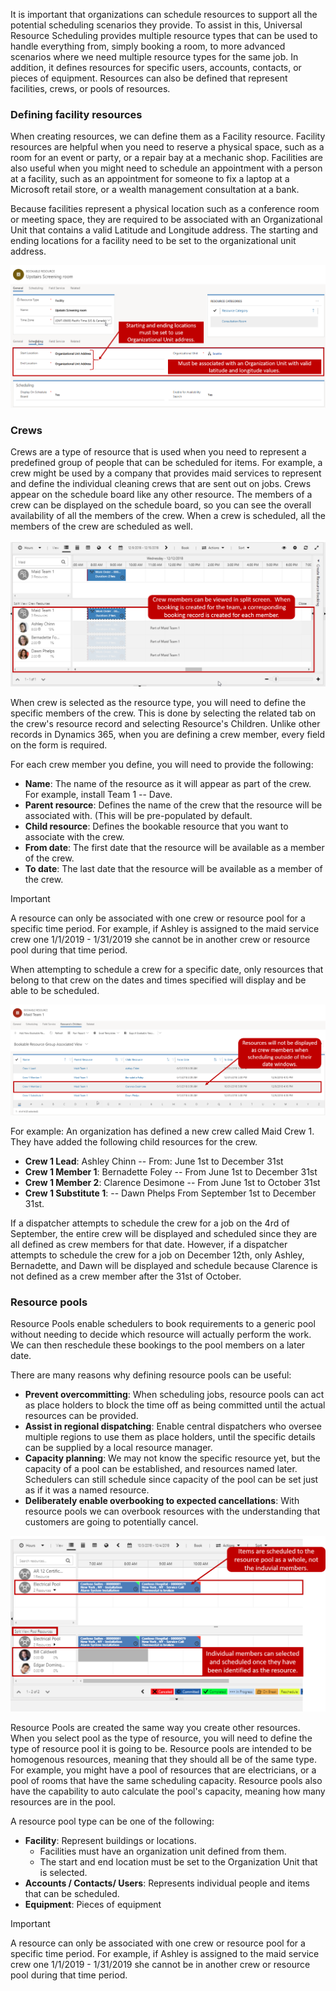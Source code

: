 It is important that organizations can schedule resources to support all
the potential scheduling scenarios they provide. To assist in this,
Universal Resource Scheduling provides multiple resource types that can
be used to handle everything from, simply booking a room, to more
advanced scenarios where we need multiple resource types for the same
job. In addition, it defines resources for specific users, accounts,
contacts, or pieces of equipment. Resources can also be defined that
represent facilities, crews, or pools of resources.

### Defining facility resources

When creating resources, we can define them as a Facility resource.
Facility resources are helpful when you need to reserve a physical
space, such as a room for an event or party, or a repair bay at a
mechanic shop. Facilities are also useful when you might need to
schedule an appointment with a person at a facility, such as an
appointment for someone to fix a laptop at a Microsoft retail store, or
a wealth management consultation at a bank.

Because facilities represent a physical location such as a conference
room or meeting space, they are required to be associated with an
Organizational Unit that contains a valid Latitude and Longitude
address. The starting and ending locations for a facility need to be set
to the organizational unit address.

![Defining facility resources](../media/URS-Unit4-1.png)

### Crews

Crews are a type of resource that is used when you need to represent a
predefined group of people that can be scheduled for items. For example,
a crew might be used by a company that provides maid services to
represent and define the individual cleaning crews that are sent out on
jobs. Crews appear on the schedule board like any other resource. The
members of a crew can be displayed on the schedule board, so you can see
the overall availability of all the members of the crew. When a crew is
scheduled, all the members of the crew are scheduled as well.

![Crews](../media/URS-Unit4-2.png)

When crew is selected as the resource type, you will need to define the
specific members of the crew. This is done by selecting the related tab
on the crew's resource record and selecting Resource's Children. Unlike
other records in Dynamics 365, when you are defining a crew member,
every field on the form is required.

For each crew member you define, you will need to provide the
following:

-   **Name**: The name of the resource as it will appear as part of the crew. For example, install Team 1 -- Dave.
-   **Parent resource**: Defines the name of the crew that the resource will be associated with. (This will be pre-populated by default.
-   **Child resource**: Defines the bookable resource that you want to associate with the crew.
-   **From date**: The first date that the resource will be available as a member of the crew.
-   **To date**: The last date that the resource will be available as a member of the crew.

>[!IMPORTANT]
>A resource can only be associated with one crew or resource pool for a specific time period. For example, if Ashley is
assigned to the maid service crew one 1/1/2019 - 1/31/2019 she cannot be in another crew or resource pool during that time period.

When attempting to schedule a crew for a specific date, only resources
that belong to that crew on the dates and times specified will display
and be able to be scheduled.

![Define Crew Members](../media/URS-Unit4-3.png)

For example:
An organization has defined a new crew called Maid Crew 1. They have
added the following child resources for the crew.

-   **Crew 1 Lead**: Ashley Chinn -- From: June 1st to December 31st
-   **Crew 1 Member 1**: Bernadette Foley -- From June 1st to December 31st
-   **Crew 1 Member 2**: Clarence Desimone -- From June 1st to October 31st
-   **Crew 1 Substitute 1**: -- Dawn Phelps From September 1st to December 31st.

If a dispatcher attempts to schedule the crew for a job on the 4rd of
September, the entire crew will be displayed and scheduled since they
are all defined as crew members for that date. However, if a dispatcher
attempts to schedule the crew for a job on December 12th, only Ashley,
Bernadette, and Dawn will be displayed and schedule because Clarence is
not defined as a crew member after the 31st of October.

### Resource pools

Resource Pools enable schedulers to book requirements to a generic pool
without needing to decide which resource will actually perform the work.
We can then reschedule these bookings to the pool members on a later
date.

There are many reasons why defining resource pools can be useful: 

-   **Prevent overcommitting**: When scheduling jobs, resource pools can act as place holders to block the time off as being committed until the actual resources can be provided.
-   **Assist in regional dispatching**: Enable central dispatchers who oversee multiple regions to use them as place holders, until the specific details can be supplied by a local resource manager.
-   **Capacity planning**: We may not know the specific resource yet, but the capacity of a pool can be established, and resources named later. Schedulers can still schedule since capacity of the pool can be set just as if it was a named resource.
-   **Deliberately enable overbooking to expected cancellations**: With resource pools we can overbook resources with the understanding that customers are going to potentially cancel.

![Resource Pools](../media/URS-Unit4-4.png)

Resource Pools are created the same way you create other resources. When
you select pool as the type of resource, you will need to define the
type of resource pool it is going to be. Resource pools are intended to
be homogenous resources, meaning that they should all be of the same
type. For example, you might have a pool of resources that are
electricians, or a pool of rooms that have the same scheduling capacity.
Resource pools also have the capability to auto calculate the pool's
capacity, meaning how many resources are in the pool.

A resource pool type can be one of the following:
-   **Facility**: Represent buildings or locations.
    -   Facilities must have an organization unit defined from them.
    -   The start and end location must be set to the Organization Unit that is selected.
-   **Accounts / Contacts/ Users**: Represents individual people and items that can be scheduled.
-   **Equipment**: Pieces of equipment

> [!IMPORTANT]
> A resource can only be associated with one crew or resource pool for a specific time period. For example, if Ashley is
assigned to the maid service crew one 1/1/2019 - 1/31/2019 she cannot be in another crew or resource pool during that time period.
